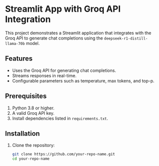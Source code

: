 # Streamlit App with Groq API Integration

This project demonstrates a Streamlit application that integrates with the Groq API to generate chat completions using the `deepseek-r1-distill-llama-70b` model.

## Features

- Uses the Groq API for generating chat completions.
- Streams responses in real-time.
- Configurable parameters such as temperature, max tokens, and top-p.

## Prerequisites

1. Python 3.8 or higher.
2. A valid Groq API key.
3. Install dependencies listed in `requirements.txt`.

## Installation

1. Clone the repository:
   ```bash
   git clone https://github.com/your-repo-name.git
   cd your-repo-name